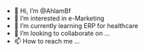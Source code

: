 - 👋 Hi, I’m @AhlamBf
- 👀 I’m interested in e-Marketing
- 🌱 I’m currently learning ERP for healthcare
- 💞️ I’m looking to collaborate on ...
- 📫 How to reach me ...

<!---
AhlamBf/AhlamBf is a ✨ special ✨ repository because its `README.md` (this file) appears on your GitHub profile.
You can click the Preview link to take a look at your changes.
--->
